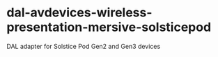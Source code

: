 # dal-avdevices-wireless-presentation-mersive-solsticepod
DAL adapter for Solstice Pod Gen2 and Gen3 devices
